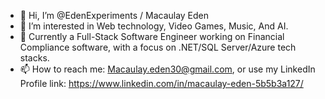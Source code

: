 - 👋 Hi, I’m @EdenExperiments /  Macaulay Eden
- 👀 I’m interested in Web technology, Video Games, Music, And AI.
- 🌱 Currently a Full-Stack Software Engineer working on Financial Compliance software, with a focus on .NET/SQL Server/Azure tech stacks. 
- 📫 How to reach me: Macaulay.eden30@gmail.com, or use my LinkedIn Profile link: https://www.linkedin.com/in/macaulay-eden-5b5b3a127/





<!---
EdenExperiments/EdenExperiments is a ✨ special ✨ repository because its `README.md` (this file) appears on your GitHub profile.
You can click the Preview link to take a look at your changes.
--->
